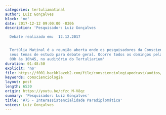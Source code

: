 ```yaml
---
categories: tertuliamatinal
author: Luiz Gonçalves
block: 'no'
date: 2017-12-12 09:00:00 -0306
description: 'Pesquisador: Luiz Gonçalves

  Debate realizado em:  12.12.2017


  Tertúlia Matinal é a reunião aberta onde os pesquisadores da Conscienciologia apresentam
  seus temas de estudo para debate geral. Ocorre todos os domingos pela manhã, das
  09h às 10h45, no auditório do Tertuliarium'
duration: 01:48:50
explicit: 'no'
file: https://f001.backblazeb2.com/file/conscienciologiapodcast/audios/cfzc_M-V8qc.mp3
keywords: conscienciologia
layout: post
length: 6530
origin: https://youtu.be/cfzc_M-V8qc
summary: 'Pesquisador: Luiz Gonçalves'
title: '#75 - Interassistencialidade Paradiplomática'
voices: Luiz Gonçalves
---
```

